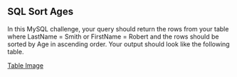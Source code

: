 ## SQL Sort Ages

In this MySQL challenge, your query should return the rows from your table where LastName = Smith or FirstName = Robert and the rows should be sorted by Age in ascending order. Your output should look like the following table.

[Table Image](./sql_sort_ages.png)
